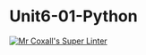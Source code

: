 # Unit6-01-Python
[![Mr Coxall's Super Linter](https://github.com/ICS3U-Programming-NolanS/Unit6-01-Python/workflows/Mr%20Coxall's%20Super%20Linter/badge.svg)](https://github.com/ICS3U-Programming-NolanS/Unit6-01-Python/actions/)
